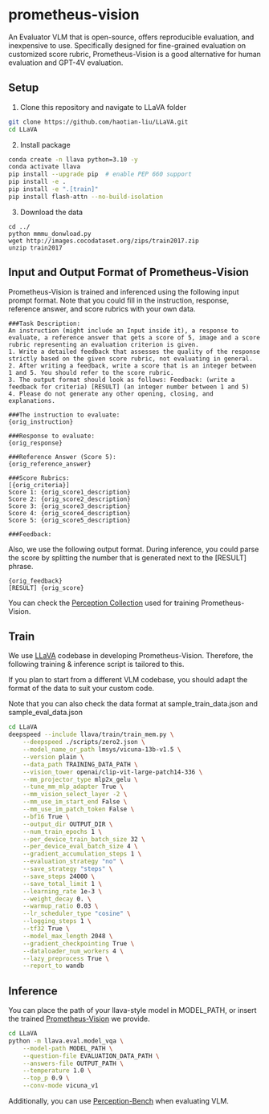 # prometheus-vision
An Evaluator VLM that is open-source, offers reproducible evaluation, and inexpensive to use. Specifically designed for fine-grained evaluation on customized score rubric, Prometheus-Vision is a good alternative for human evaluation and GPT-4V evaluation.
## Setup
1. Clone this repository and navigate to LLaVA folder
```bash
git clone https://github.com/haotian-liu/LLaVA.git
cd LLaVA
```
2. Install package
```bash
conda create -n llava python=3.10 -y
conda activate llava
pip install --upgrade pip  # enable PEP 660 support
pip install -e .
pip install -e ".[train]"
pip install flash-attn --no-build-isolation
```
3. Download the data
```
cd ../
python mmmu_donwload.py
wget http://images.cocodataset.org/zips/train2017.zip
unzip train2017
```
## Input and Output Format of Prometheus-Vision
Prometheus-Vision is trained and inferenced using the following input prompt format. Note that you could fill in the instruction, response, reference answer, and score rubrics with your own data.
```text
###Task Description:
An instruction (might include an Input inside it), a response to evaluate, a reference answer that gets a score of 5, image and a score rubric representing an evaluation criterion is given.
1. Write a detailed feedback that assesses the quality of the response strictly based on the given score rubric, not evaluating in general.
2. After writing a feedback, write a score that is an integer between 1 and 5. You should refer to the score rubric.
3. The output format should look as follows: Feedback: (write a feedback for criteria) [RESULT] (an integer number between 1 and 5)
4. Please do not generate any other opening, closing, and explanations.

###The instruction to evaluate:
{orig_instruction}

###Response to evaluate:
{orig_response}

###Reference Answer (Score 5):
{orig_reference_answer}

###Score Rubrics:
[{orig_criteria}]
Score 1: {orig_score1_description}
Score 2: {orig_score2_description}
Score 3: {orig_score3_description}
Score 4: {orig_score4_description}
Score 5: {orig_score5_description}

###Feedback:
```
Also, we use the following output format. During inference, you could parse the score by splitting the number that is generated next to the [RESULT] phrase.
```text
{orig_feedback}
[RESULT] {orig_score}
```
You can check the [Perception Collection](https://huggingface.co/datasets/kaist-ai/Perception-Collection) used for training Prometheus-Vision.
## Train
We use [LLaVA](https://github.com/haotian-liu/LLaVA) codebase in developing Prometheus-Vision. Therefore, the following training & inference script is tailored to this. <br>

If you plan to start from a different VLM codebase, you should adapt the format of the data to suit your custom code. <br>

Note that you can also check the data format at sample_train_data.json and sample_eval_data.json
```bash
cd LLaVA
deepspeed --include llava/train/train_mem.py \
    --deepspeed ./scripts/zero2.json \
    --model_name_or_path lmsys/vicuna-13b-v1.5 \
    --version plain \
    --data_path TRAINING_DATA_PATH \
    --vision_tower openai/clip-vit-large-patch14-336 \
    --mm_projector_type mlp2x_gelu \
    --tune_mm_mlp_adapter True \
    --mm_vision_select_layer -2 \
    --mm_use_im_start_end False \
    --mm_use_im_patch_token False \
    --bf16 True \
    --output_dir OUTPUT_DIR \
    --num_train_epochs 1 \
    --per_device_train_batch_size 32 \
    --per_device_eval_batch_size 4 \
    --gradient_accumulation_steps 1 \
    --evaluation_strategy "no" \
    --save_strategy "steps" \
    --save_steps 24000 \
    --save_total_limit 1 \
    --learning_rate 1e-3 \
    --weight_decay 0. \
    --warmup_ratio 0.03 \
    --lr_scheduler_type "cosine" \
    --logging_steps 1 \
    --tf32 True \
    --model_max_length 2048 \
    --gradient_checkpointing True \
    --dataloader_num_workers 4 \
    --lazy_preprocess True \
    --report_to wandb
```
## Inference
You can place the path of your llava-style model in MODEL_PATH, or insert the trained [Prometheus-Vision](https://huggingface.co/kaist-ai/prometheus-vision-13b-v1.0) we provide.
```bash
cd LLaVA
python -m llava.eval.model_vqa \
    --model-path MODEL_PATH \
    --question-file EVALUATION_DATA_PATH \
    --answers-file OUTPUT_PATH \
    --temperature 1.0 \
    --top_p 0.9 \
    --conv-mode vicuna_v1
```
Additionally, you can use [Perception-Bench](https://huggingface.co/datasets/kaist-ai/Perception-Bench) when evaluating VLM.
